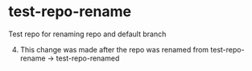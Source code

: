 # test-repo-rename

Test repo for renaming repo and default branch

4. This change was made after the repo was renamed from test-repo-rename -> test-repo-renamed
